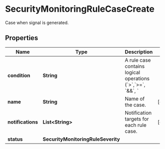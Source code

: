 

# SecurityMonitoringRuleCaseCreate

Case when signal is generated.
## Properties

Name | Type | Description | Notes
------------ | ------------- | ------------- | -------------
**condition** | **String** | A rule case contains logical operations (&#x60;&gt;&#x60;,&#x60;&gt;&#x3D;&#x60;, &#x60;&amp;&amp;&#x60;, &#x60;||&#x60;) to determine if a signal should be generated based on the event counts in the previously defined queries. |  [optional]
**name** | **String** | Name of the case. |  [optional]
**notifications** | **List&lt;String&gt;** | Notification targets for each rule case. |  [optional]
**status** | **SecurityMonitoringRuleSeverity** |  | 



